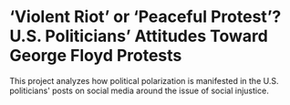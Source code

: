# ‘Violent Riot’ or ‘Peaceful Protest’? U.S. Politicians’ Attitudes Toward George Floyd Protests
This project analyzes how political polarization is manifested in the U.S. politicians' posts on social media around the issue of social injustice.
